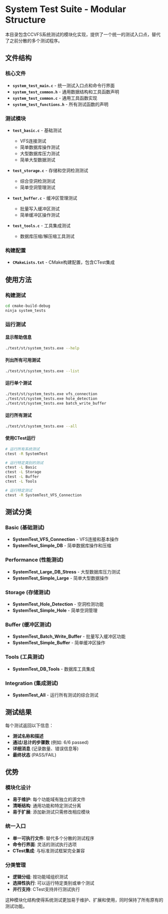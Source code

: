 # System Test Suite - Modular Structure

本目录包含CCVFS系统测试的模块化实现，提供了一个统一的测试入口点，替代了之前分散的多个测试程序。

## 文件结构

### 核心文件
- **`system_test_main.c`** - 统一测试入口点和命令行界面
- **`system_test_common.h`** - 通用数据结构和工具函数声明
- **`system_test_common.c`** - 通用工具函数实现
- **`system_test_functions.h`** - 所有测试函数的声明

### 测试模块
- **`test_basic.c`** - 基础测试
  - VFS连接测试
  - 简单数据库操作测试
  - 大型数据库压力测试
  - 简单大型数据测试

- **`test_storage.c`** - 存储和空洞检测测试
  - 综合空洞检测测试
  - 简单空洞管理测试

- **`test_buffer.c`** - 缓冲区管理测试
  - 批量写入缓冲区测试
  - 简单缓冲区操作测试

- **`test_tools.c`** - 工具集成测试
  - 数据库压缩/解压缩工具测试

### 构建配置
- **`CMakeLists.txt`** - CMake构建配置，包含CTest集成

## 使用方法

### 构建测试
```bash
cd cmake-build-debug
ninja system_tests
```

### 运行测试

#### 显示帮助信息
```bash
./test/st/system_tests.exe --help
```

#### 列出所有可用测试
```bash
./test/st/system_tests.exe --list
```

#### 运行单个测试
```bash
./test/st/system_tests.exe vfs_connection
./test/st/system_tests.exe hole_detection
./test/st/system_tests.exe batch_write_buffer
```

#### 运行所有测试
```bash
./test/st/system_tests.exe --all
```

#### 使用CTest运行
```bash
# 运行所有系统测试
ctest -R SystemTest

# 运行特定类别的测试
ctest -L Basic
ctest -L Storage
ctest -L Buffer
ctest -L Tools

# 运行特定测试
ctest -R SystemTest_VFS_Connection
```

## 测试分类

### Basic (基础测试)
- **SystemTest_VFS_Connection** - VFS连接和基本操作
- **SystemTest_Simple_DB** - 简单数据库操作和压缩

### Performance (性能测试)
- **SystemTest_Large_DB_Stress** - 大型数据库压力测试
- **SystemTest_Simple_Large** - 简单大型数据操作

### Storage (存储测试)
- **SystemTest_Hole_Detection** - 空洞检测功能
- **SystemTest_Simple_Hole** - 简单空洞管理

### Buffer (缓冲区测试)
- **SystemTest_Batch_Write_Buffer** - 批量写入缓冲区功能
- **SystemTest_Simple_Buffer** - 简单缓冲区操作

### Tools (工具测试)
- **SystemTest_DB_Tools** - 数据库工具集成

### Integration (集成测试)
- **SystemTest_All** - 运行所有测试的综合测试

## 测试结果

每个测试返回以下信息：
- **测试名称和描述**
- **通过/总计的步骤数** (例如: 6/6 passed)
- **详细消息** (记录数量、错误信息等)
- **最终状态** (PASS/FAIL)

## 优势

### 模块化设计
- **易于维护**: 每个功能域有独立的源文件
- **清晰结构**: 通用功能和特定测试分离
- **易于扩展**: 添加新测试只需修改相应模块

### 统一入口
- **单一可执行文件**: 替代多个分散的测试程序
- **命令行界面**: 灵活的测试执行选项
- **CTest集成**: 与标准测试框架完全兼容

### 分类管理
- **逻辑分组**: 按功能域组织测试
- **选择性执行**: 可以运行特定类别或单个测试
- **并行支持**: CTest支持并行测试执行

这种模块化结构使得系统测试更加易于维护、扩展和使用，同时保持了所有原有的测试功能。
